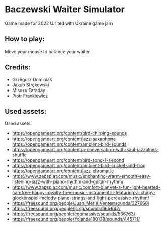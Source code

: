 # Baczewski Waiter Simulator
Game made for 2022 United with Ukraine game jam

## How to play:
Move your mouse to balance your waiter

## Credits:
* Grzegorz Dominiak
* Jakub Strękowski
* Misuzu Faraday
* Piotr Frankiewicz

## Used assets:
Used assets:
* https://opengameart.org/content/bird-chirping-sounds
* https://opengameart.org/content/jazz-saxaphone https://opengameart.org/content/ambient-bird-sounds
* https://opengameart.org/content/a-conversation-with-saul-jazzblues-shuffle
* https://opengameart.org/content/bird-song-1-second
* https://opengameart.org/content/ambient-bird-cricket-and-frog
* https://opengameart.org/content/jazz-chromatic
* https://www.zapsplat.com/music/enchanting-warm-smooth-easy-listening-jazz-with-piano-rhythm-and-guitar-rhythm/
* https://www.zapsplat.com/music/comfort-blanket-a-fun-light-hearted-carefree-happy-royalty-free-music-instrumental-featuring-a-chirpy-glockenspiel-melody-piano-strings-and-light-percussive-rhythm/
* https://freesound.org/people/Juan_Merie_Venter/sounds/327668/
* https://freesound.org/people/jc.sg/sounds/565642/
* https://freesound.org/people/egomassive/sounds/536763/
* https://freesound.org/people/Yolande180138/sounds/445711/
